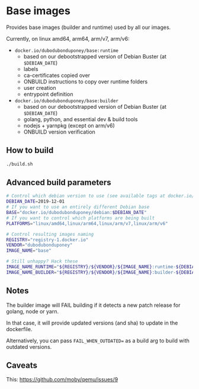 # Base images

Provides base images (builder and runtime) used by all our images.

Currently, on linux amd64, arm64, arm/v7, arm/v6:

 * `docker.io/dubodubonduponey/base:runtime`
    * based on our debootstrapped version of Debian Buster (at `$DEBIAN_DATE`)
    * labels
    * ca-certificates copied over
    * ONBUILD instructions to copy over runtime folders
    * user creation
    * entrypoint definition
 * `docker.io/dubodubonduponey/base:builder`
    * based on our debootstrapped version of Debian Buster (at `$DEBIAN_DATE`)
    * golang, python, and essential dev & build tools
    * nodejs + yarnpkg (except on arm/v6)
    * ONBUILD version verification

## How to build

```bash
./build.sh
```

## Advanced build parameters

```bash
# Control which debian version to use (see available tags at docker.io/dubodubonduponey/debian)
DEBIAN_DATE=2019-12-01
# If you want to use an entirely different Debian base
BASE="docker.io/dubodubonduponey/debian:$DEBIAN_DATE"
# If you want to control which platforms are being built
PLATFORMS="linux/amd64,linux/arm64,linux/arm/v7,linux/arm/v6"

# Control resulting images naming
REGISTRY="registry-1.docker.io"
VENDOR="dubodubonduponey"
IMAGE_NAME="base"

# Still unhappy? Hack these
IMAGE_NAME_RUNTIME="${REGISTRY}/${VENDOR}/${IMAGE_NAME}:runtime-${DEBIAN_DATE}"
IMAGE_NAME_BUILDER="${REGISTRY}/${VENDOR}/${IMAGE_NAME}:builder-${DEBIAN_DATE}"
```

## Notes

The builder image will FAIL building if it detects a new patch release for golang, node or yarn.

In that case, it will provide updated versions (and sha) to update in the dockerfile.

Alternatively, you can pass `FAIL_WHEN_OUTDATED=` as a build arg to build with outdated versions.

## Caveats

This: https://github.com/moby/qemu/issues/9
